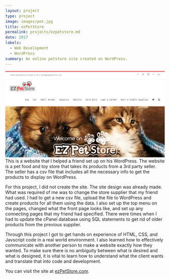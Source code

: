 ```yaml
---
layout: project
type: project
image: images/pet.jpg
title: ezPetStore
permalink: projects/ezpetstore.md
date: 2017
labels:
  - Web Development
  - WordPress
summary: An online petstore site created on WordPress.
---
```

<img class="ui medium left floated image" src="../images/ezpetstore.png">
  This is a website that I helped a friend set up on his WordPress. The website is a pet food and toy store that takes its products from a 3rd party seller. The seller has a csv file that includes all the necessary info to get the products to display on WordPress.

  For this project, I did not create the site. The site design was already made. What was required of me was to change the store supplier that my friend had used. I had to get a new csv file, upload the file to WordPress and create products for all them using the data. I also set up the top menu on the pages, changed what the front page looks like, and set up any connecting pages that my friend had specified. There were times when I had to update the cPanel database using SQL statements to get rid of older products from the previous supplier.

  Through this project I got to get hands on experience of HTML, CSS, and Javscript code in a real world environment. I also learned how to effectively communicate with another person to make a website exactly how they wanted. To make sure there is no ambiguity between what is desired and what is designed, it is vital to learn how to understand what the client wants and translate that into code and development.

You can visit the site at [ezPetStore.com](http://www.ezpetstore.com/).



